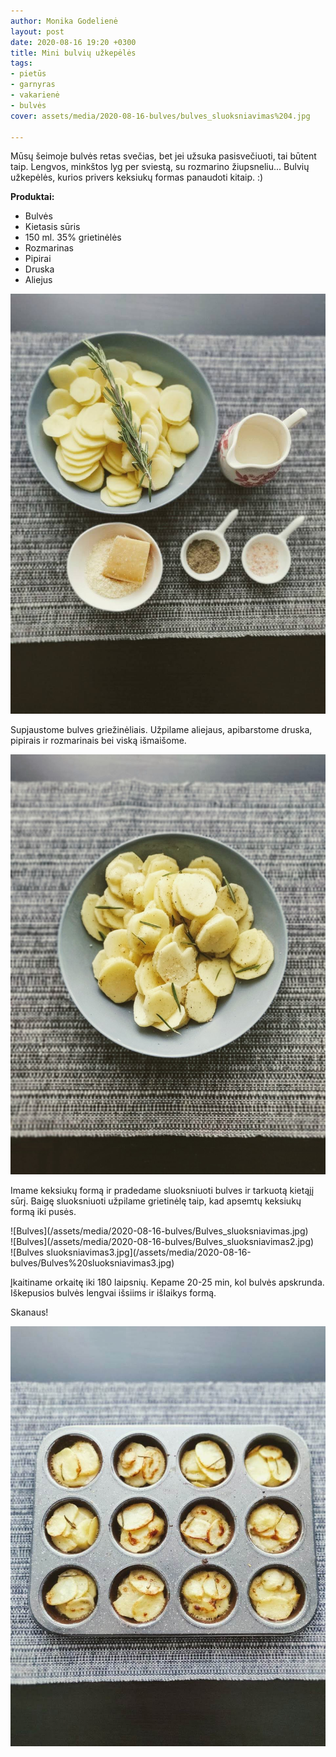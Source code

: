 ```yaml
---
author: Monika Godelienė
layout: post
date: 2020-08-16 19:20 +0300
title: Mini bulvių užkepėlės
tags:
- pietūs
- garnyras
- vakarienė
- bulvės
cover: assets/media/2020-08-16-bulves/bulves_sluoksniavimas%204.jpg

---
```

Mūsų šeimoje bulvės retas svečias, bet jei užsuka pasisvečiuoti, tai būtent taip. Lengvos, minkštos lyg per sviestą, su rozmarino žiupsneliu... Bulvių užkepėlės, kurios privers keksiukų formas panaudoti kitaip. :)

**Produktai:**

* Bulvės
* Kietasis sūris
* 150 ml. 35% grietinėlės
* Rozmarinas
* Pipirai
* Druska
* Aliejus

![bulviu](/assets/media/2020-08-16-bulves/bulviu_ingridientai.jpg)

Supjaustome bulves griežinėliais. Užpilame aliejaus, apibarstome druska, pipirais ir rozmarinais bei viską išmaišome.

![Bulves](/assets/media/2020-08-16-bulves/Bulves_prieskoniuotos.jpg)

Imame keksiukų formą ir pradedame sluoksniuoti bulves ir tarkuotą kietąjį sūrį. Baigę sluoksniuoti užpilame grietinėlę taip, kad apsemtų keksiukų formą iki pusės.

<div class="row">
<div class="four columns" markdown="1">
![Bulves](/assets/media/2020-08-16-bulves/Bulves_sluoksniavimas.jpg)  
</div>
<div class="four columns" markdown="1">
![Bulves](/assets/media/2020-08-16-bulves/Bulves_sluoksniavimas2.jpg)  
</div>
<div class="four columns" markdown="1">
![Bulves sluoksniavimas3.jpg](/assets/media/2020-08-16-bulves/Bulves%20sluoksniavimas3.jpg)
</div>
</div>

Įkaitiname orkaitę iki 180 laipsnių. Kepame 20-25 min, kol bulvės apskrunda. Iškepusios bulvės lengvai išsiims ir išlaikys formą.

Skanaus!

![bulves](/assets/media/2020-08-16-bulves/bulves_galutinis.jpg)